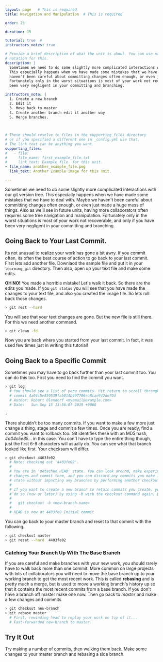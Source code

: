 ```yaml
---
layout: page   # This is required
title: Navigation and Manipulation  # This is required

order: 23

duration: 15 

tutorial: true  # 
instructors_notes: true  

# Provide a brief description of what the unit is about. You can use markdown
# notation for this.
description: |
  Sometimes we need to do some slightly more complicated interactions with our git version tree.
  This especially happens when we have made some mistakes that we have to deal with. Maybe we 
  haven't been careful about committing changes often enough, or even just made a huge mess of things.
  Fortunately only in the worst situations is most of your work not recoverable, and only if you have 
  been very negligent in your committing and branching. 

instructors_note: |
  1. Create a new branch
  2. Edit it 
  3. Move back to master
  4. Create another branch edit it another way.
  5. Merge branches.
  

  
# These should resolve to files in the supporting_files directory
# or if you specified a different one in _config.yml use that.
# The link_text can be anything you want.
supporting_files:
#   - file:
#     file_name: first_example_file.txt
#     link_text: Example file  for this unit.
- file_name: another_example_file.png
  link_text: Another Example image for this unit.

---
```


Sometimes we need to do some slightly more complicated interactions with our git version tree.
This especially happens when we have made some mistakes that we have to deal with. Maybe we 
haven't been careful about committing changes often enough, or even just made a huge mess of things. Also
as we'll see in future units, having more collaborators often requires some tree navigation and manipulation.
Fortunately only in the worst situations is most of your work not recoverable, and only if you have 
been very negligent in your committing and branching. 

## Going Back to Your Last Commit.

Its not unusual to realize your work has gone a bit awry. If you commit often, its often the best course of action to go back to your 
last commit. First lets add another file. Downlaod the sample file and put it in your `learning_git` directory. Then also, open 
up your text file and make some edits.

**OH NO!** You made a horrible mistake! Let's walk it back. So there are the edits you made. If you `git status` you will see that you 
have made the changes to your text file, and also you created the image file. So lets roll back those changes.

```bash
> git rest --hard
```

You will see that your text changes are gone. But the new file is still there. For this we need another command.

```bash
> git clean -fd
```

Now you are back where you started from your last commit. In fact, it was used few times just in writing this tutorial!

## Going Back to a Specific Commit

Sometimes you may have to go back further than your last commit too. You can do this too. First you need to find the commit you want. 

```bash
> git log
  # You should see a list of yoru commits. Hit return to scroll through.
  # commit 4a04c5e359539fab014b497706ea8cae942de70d
  # Author: Robert Olendorf <myemail@example.com>
  # Date:   Sun Sep 15 13:56:07 2019 +0000

:
```


There shouldn't be too many commits. If you want to make a few more just change a thing, stage and commit a few times. Once you are ready, 
find a commit you want to rollback too. Git identifies these with an MD5 hash, _4a04c5e35..._ in this case. You con't have to type the entire 
thing though, just the first 6-8 characters will usually do. You can see what that branch looked like first. Your checksum will differ.

```bash
> git checkout 4403fe02
  # Note: checking out '4403fe02'.
  # 
  # You are in 'detached HEAD' state. You can look around, make experimental
  # changes and commit them, and you can discard any commits you make in this
  # state without impacting any branches by performing another checkout.
  # 
  # If you want to create a new branch to retain commits you create, you may
  # do so (now or later) by using -b with the checkout command again. Example:
  # 
  #   git checkout -b <new-branch-name>
  # 
  # HEAD is now at 4403fe0 Initial commit
```

You can go back to your master branch and reset to that commit with the following.

```bash
> git checkout master
> git reset --hard  4403fe02
```


### Catching Your Branch Up With The Base Branch

If you are careful and make branches with your new work, you should rarely have to walk back more 
than one commit. More common on large projects with lots of collaborators you will need to move the base branch 
up to your working  branch to get the most recent work. This is called **rebasing** and is pretty much a merge, but
is used to move a working branch's history up so that it contains the most recent commits from a base branch. If you don't have
a branch off master make one now. Then go back to *master* and make a few changes and commits.

```bash
> git checkout new-branch
> git rebase master
  # First, rewinding head to replay your work on top of it...
  # Fast-forwarded new-branch to master.
```

## Try It Out

Try making a number of commits, then walking them back. Make some changes to your master branch and rebasing a side branch. 








